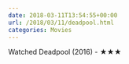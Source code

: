 ```yaml
---
date: 2018-03-11T13:54:55+00:00
url: /2018/03/11/deadpool.html
categories: Movies
---
```

Watched Deadpool (2016) - ★★★




